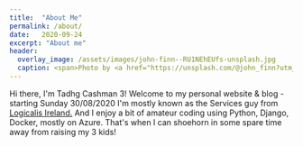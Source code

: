 ```yaml
---
title:  "About Me"
permalink: /about/
date:   2020-09-24
excerpt: "About me"
header:
  overlay_image: /assets/images/john-finn--RU1NEhEUfs-unsplash.jpg
  caption: <span>Photo by <a href="https://unsplash.com/@john_finn?utm_source=unsplash&amp;utm_medium=referral&amp;utm_content=creditCopyText">John Finn</a> on <a href="https://unsplash.com/s/photos/ireland?utm_source=unsplash&amp;utm_medium=referral&amp;utm_content=creditCopyText">Unsplash</a></span>
---
```

Hi there, I'm Tadhg Cashman 3!
Welcome to my personal website & blog - starting Sunday 30/08/2020
I'm mostly known as the Services guy from <a href="http://www.ie.logicalis.com">Logicalis Ireland.</a>
And I enjoy a bit of amateur coding using Python, Django, Docker, mostly on Azure.
That's when I can shoehorn in some spare time away from raising my 3 kids!		
